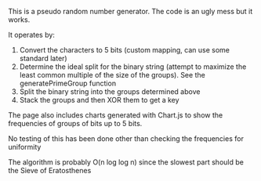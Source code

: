 This is a pseudo random number generator.  The code is an ugly mess but it works.

It operates by:

1. Convert the characters to 5 bits (custom mapping, can use some standard later)
2. Determine the ideal split for the binary string (attempt to maximize the least common multiple of the size of the groups). See the generatePrimeGroup function
3. Split the binary string into the groups determined above
4. Stack the groups and then XOR them to get a key

The page also includes charts generated with Chart.js to show the frequencies of groups of bits up to 5 bits.

No testing of this has been done other than checking the frequencies for uniformity

The algorithm is probably O(n log log n) since the slowest part should be the Sieve of Eratosthenes
